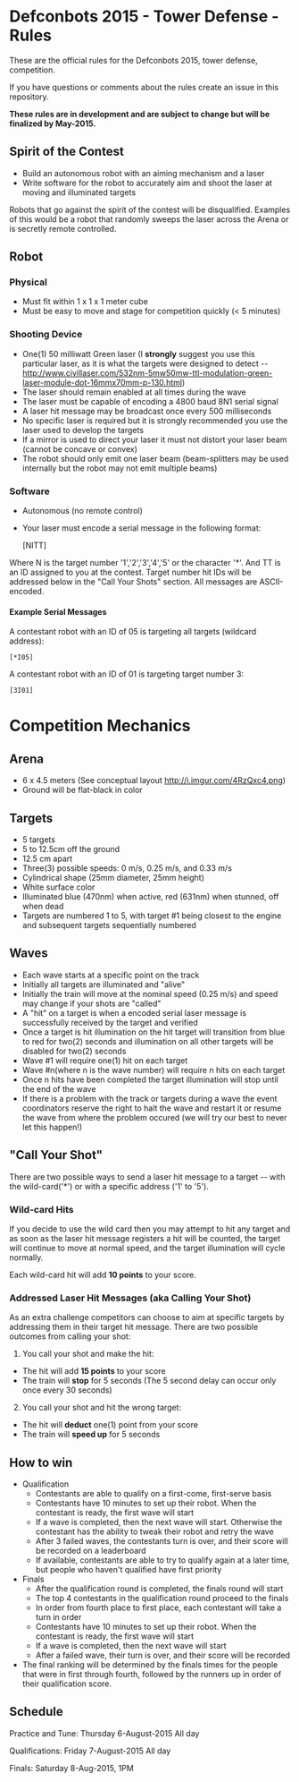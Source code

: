# Defconbots 2015 - Tower Defense - Rules

These are the official rules for the Defconbots 2015, tower defense, competition.

If you have questions or comments about the rules create an issue in this repository.

**These rules are in development and are subject to change but will be finalized by May-2015.**

## Spirit of the Contest

 * Build an autonomous robot with an aiming mechanism and a laser
 * Write software for the robot to accurately aim and shoot the laser at moving and illuminated targets

Robots that go against the spirit of the contest will be disqualified. Examples of this would be a robot that randomly sweeps the laser across the Arena or is secretly remote controlled.

## Robot

### Physical

 * Must fit within 1 x 1 x 1 meter cube
 * Must be easy to move and stage for competition quickly (< 5 minutes)

### Shooting Device

 * One(1) 50 milliwatt Green laser (I **strongly** suggest you use this particular laser, as it is what the targets were designed to detect -- http://www.civillaser.com/532nm-5mw50mw-ttl-modulation-green-laser-module-dot-16mmx70mm-p-130.html)
 * The laser should remain enabled at all times during the wave
 * The laser must be capable of encoding a 4800 baud 8N1 serial signal
 * A laser hit message may be broadcast once every 500 milliseconds
 * No specific laser is required but it is strongly recommended you use the laser used to develop the targets
 * If a mirror is used to direct your laser it must not distort your laser beam (cannot be concave or convex)
 * The robot should only emit one laser beam (beam-splitters may be used internally but the robot may not emit multiple beams)

### Software

 * Autonomous (no remote control)
 * Your laser must encode a serial message in the following format:

    [NITT]

Where N is the target number '1','2','3','4','5' or the character '*'. And TT is an ID assigned to you at the contest. Target number hit IDs will be addressed below in the "Call Your Shots" section. All messages are ASCII-encoded.

#### Example Serial Messages

A contestant robot with an ID of 05 is targeting all targets (wildcard address):

    [*I05]

A contestant robot with an ID of 01 is targeting target number 3:

    [3I01]

# Competition Mechanics

## Arena
 
 * 6 x 4.5 meters (See conceptual layout http://i.imgur.com/4RzQxc4.png)
 * Ground will be flat-black in color

## Targets

 * 5 targets
 * 5 to 12.5cm off the ground
 * 12.5 cm apart
 * Three(3) possible speeds: 0 m/s, 0.25 m/s, and 0.33 m/s
 * Cylindrical shape (25mm diameter, 25mm height)
 * White surface color
 * Illuminated blue (470nm) when active, red (631nm) when stunned, off when dead
 * Targets are numbered 1 to 5, with target #1 being closest to the engine and subsequent targets sequentially numbered

## Waves

 * Each wave starts at a specific point on the track
 * Initially all targets are illuminated and "alive"
 * Initially the train will move at the nominal speed (0.25 m/s) and speed may change if your shots are "called"
 * A "hit" on a target is when a encoded serial laser message is successfully received by the target and verified
 * Once a target is hit illumination on the hit target will transition from blue to red for two(2) seconds and illumination on all other targets will be disabled for two(2) seconds
 * Wave #1 will require one(1) hit on each target
 * Wave #n(where n is the wave number) will require n hits on each target
 * Once n hits have been completed the target illumination will stop until the end of the wave
 * If there is a problem with the track or targets during a wave the event coordinators reserve the right to halt the wave and restart it or resume the wave from where the problem occured (we will try our best to never let this happen!)

## "Call Your Shot"

There are two possible ways to send a laser hit message to a target -- with the wild-card('*') or with a specific address ('1' to '5').

### Wild-card Hits

If you decide to use the wild card then you may attempt to hit any target and as soon as the laser hit message registers a hit will be counted, the target will continue to move at normal speed, and the target illumination will cycle normally.

Each wild-card hit will add **10 points** to your score.

### Addressed Laser Hit Messages (aka Calling Your Shot)

As an extra challenge competitors can choose to aim at specific targets by addressing them in their target hit message. There are two possible outcomes from calling your shot:

 1. You call your shot and make the hit:
   * The hit will add **15 points** to your score
   * The train will **stop** for 5 seconds (The 5 second delay can occur only once every 30 seconds)
 2. You call your shot and hit the wrong target:
   * The hit will **deduct** one(1) point from your score
   * The train will **speed up** for 5 seconds

## How to win

 * Qualification
   * Contestants are able to qualify on a first-come, first-serve basis
   * Contestants have 10 minutes to set up their robot. When the contestant is ready, the first wave will start
   * If a wave is completed, then the next wave will start. Otherwise the contestant has the ability to tweak their robot and retry the wave
   * After 3 failed waves, the contestants turn is over, and their score will be recorded on a leaderboard
   * If available, contestants are able to try to qualify again at a later time, but people who haven't qualified have first priority
 * Finals
   * After the qualification round is completed, the finals round will start
   * The top 4 contestants in the qualification round proceed to the finals
   * In order from fourth place to first place, each contestant will take a turn in order
   * Contestants have 10 minutes to set up their robot. When the contestant is ready, the first wave will start
   * If a wave is completed, then the next wave will start
   * After a failed wave, their turn is over, and their score will be recorded
 * The final ranking will be determined by the finals times for the people that were in first through fourth, followed by the runners up in order of their qualification score.

## Schedule

Practice and Tune: Thursday 6-August-2015 All day

Qualifications: Friday 7-August-2015 All day

Finals: Saturday 8-Aug-2015, 1PM
